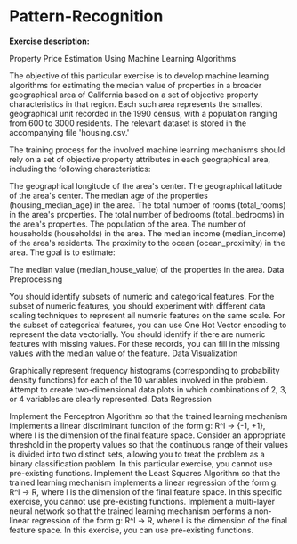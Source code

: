 # Pattern-Recognition

**Exercise description:**

Property Price Estimation Using Machine Learning Algorithms

The objective of this particular exercise is to develop machine learning algorithms for estimating the median value of properties in a broader geographical area of California based on a set of objective property characteristics in that region. Each such area represents the smallest geographical unit recorded in the 1990 census, with a population ranging from 600 to 3000 residents. The relevant dataset is stored in the accompanying file 'housing.csv.'

The training process for the involved machine learning mechanisms should rely on a set of objective property attributes in each geographical area, including the following characteristics:

The geographical longitude of the area's center.
The geographical latitude of the area's center.
The median age of the properties (housing_median_age) in the area.
The total number of rooms (total_rooms) in the area's properties.
The total number of bedrooms (total_bedrooms) in the area's properties.
The population of the area.
The number of households (households) in the area.
The median income (median_income) of the area's residents.
The proximity to the ocean (ocean_proximity) in the area.
The goal is to estimate:

The median value (median_house_value) of the properties in the area.
Data Preprocessing

You should identify subsets of numeric and categorical features.
For the subset of numeric features, you should experiment with different data scaling techniques to represent all numeric features on the same scale.
For the subset of categorical features, you can use One Hot Vector encoding to represent the data vectorially.
You should identify if there are numeric features with missing values. For these records, you can fill in the missing values with the median value of the feature.
Data Visualization

Graphically represent frequency histograms (corresponding to probability density functions) for each of the 10 variables involved in the problem.
Attempt to create two-dimensional data plots in which combinations of 2, 3, or 4 variables are clearly represented.
Data Regression

Implement the Perceptron Algorithm so that the trained learning mechanism implements a linear discriminant function of the form g: R^l → {-1, +1}, where l is the dimension of the final feature space. Consider an appropriate threshold in the property values so that the continuous range of their values is divided into two distinct sets, allowing you to treat the problem as a binary classification problem. In this particular exercise, you cannot use pre-existing functions.
Implement the Least Squares Algorithm so that the trained learning mechanism implements a linear regression of the form g: R^l → R, where l is the dimension of the final feature space. In this specific exercise, you cannot use pre-existing functions.
Implement a multi-layer neural network so that the trained learning mechanism performs a non-linear regression of the form g: R^l → R, where l is the dimension of the final feature space. In this exercise, you can use pre-existing functions.
